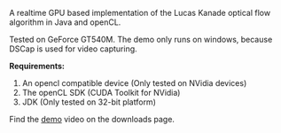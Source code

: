 A realtime GPU based implementation of the Lucas Kanade optical flow algorithm in Java and openCL.

Tested on GeForce GT540M. The demo only runs on windows, because DSCap is used for video capturing.



**Requirements:**
  1. An opencl compatible device (Only tested on NVidia devices)
  1. The openCL SDK (CUDA Toolkit for NVidia)
  1. JDK (Only tested on 32-bit platform)




Find the [demo](http://code.google.com/p/java-opencl-optflow/downloads/detail?name=optflow.7z&can=2&q=) video on the downloads page.